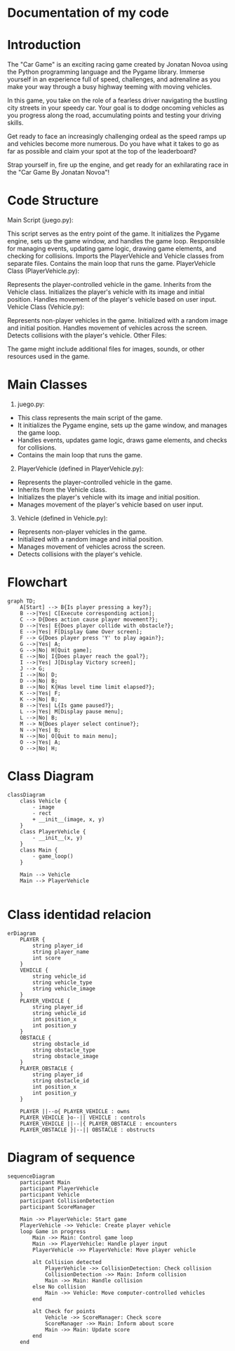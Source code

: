 # Documentation of my code

# Introduction

The "Car Game" is an exciting racing game created by Jonatan Novoa using the Python programming language and the Pygame library. Immerse yourself in an experience full of speed, challenges, and adrenaline as you make your way through a busy highway teeming with moving vehicles.

In this game, you take on the role of a fearless driver navigating the bustling city streets in your speedy car. Your goal is to dodge oncoming vehicles as you progress along the road, accumulating points and testing your driving skills.

Get ready to face an increasingly challenging ordeal as the speed ramps up and vehicles become more numerous. Do you have what it takes to go as far as possible and claim your spot at the top of the leaderboard?

Strap yourself in, fire up the engine, and get ready for an exhilarating race in the "Car Game By Jonatan Novoa"!

# Code Structure

Main Script (juego.py):

This script serves as the entry point of the game.
It initializes the Pygame engine, sets up the game window, and handles the game loop.
Responsible for managing events, updating game logic, drawing game elements, and checking for collisions.
Imports the PlayerVehicle and Vehicle classes from separate files.
Contains the main loop that runs the game.
PlayerVehicle Class (PlayerVehicle.py):

Represents the player-controlled vehicle in the game.
Inherits from the Vehicle class.
Initializes the player's vehicle with its image and initial position.
Handles movement of the player's vehicle based on user input.
Vehicle Class (Vehicle.py):

Represents non-player vehicles in the game.
Initialized with a random image and initial position.
Handles movement of vehicles across the screen.
Detects collisions with the player's vehicle.
Other Files:

The game might include additional files for images, sounds, or other resources used in the game.

# Main Classes

1. juego.py:

- This class represents the main script of the game.
- It initializes the Pygame engine, sets up the game window, and manages the game loop.
- Handles events, updates game logic, draws game elements, and checks for collisions.
- Contains the main loop that runs the game.
  
2. PlayerVehicle (defined in PlayerVehicle.py):

- Represents the player-controlled vehicle in the game.
- Inherits from the Vehicle class.
- Initializes the player's vehicle with its image and initial position.
- Manages movement of the player's vehicle based on user input.
  
3. Vehicle (defined in Vehicle.py):

- Represents non-player vehicles in the game.
- Initialized with a random image and initial position.
- Manages movement of vehicles across the screen.
- Detects collisions with the player's vehicle.

# Flowchart

```mermaid
graph TD;
    A[Start] --> B{Is player pressing a key?};
    B -->|Yes| C[Execute corresponding action];
    C --> D{Does action cause player movement?};
    D -->|Yes| E{Does player collide with obstacle?};
    E -->|Yes| F[Display Game Over screen];
    F --> G{Does player press 'Y' to play again?};
    G -->|Yes| A;
    G -->|No| H[Quit game];
    E -->|No| I{Does player reach the goal?};
    I -->|Yes| J[Display Victory screen];
    J --> G;
    I -->|No| D;
    D -->|No| B;
    B -->|No| K{Has level time limit elapsed?};
    K -->|Yes| F;
    K -->|No| B;
    B -->|Yes| L{Is game paused?};
    L -->|Yes| M[Display pause menu];
    L -->|No| B;
    M --> N{Does player select continue?};
    N -->|Yes| B;
    N -->|No| O[Quit to main menu];
    O -->|Yes| A;
    O -->|No| H;

```
# Class Diagram
```mermaid
classDiagram
    class Vehicle {
        - image
        - rect
        + __init__(image, x, y)
    }
    class PlayerVehicle {
        - __init__(x, y)
    }
    class Main {
        - game_loop()
    }

    Main --> Vehicle
    Main --> PlayerVehicle


```
# Class identidad relacion 

```mermaid
erDiagram
    PLAYER {
        string player_id
        string player_name
        int score
    }
    VEHICLE {
        string vehicle_id
        string vehicle_type
        string vehicle_image
    }
    PLAYER_VEHICLE {
        string player_id
        string vehicle_id
        int position_x
        int position_y
    }
    OBSTACLE {
        string obstacle_id
        string obstacle_type
        string obstacle_image
    }
    PLAYER_OBSTACLE {
        string player_id
        string obstacle_id
        int position_x
        int position_y
    }

    PLAYER ||--o{ PLAYER_VEHICLE : owns
    PLAYER_VEHICLE }o--|| VEHICLE : controls
    PLAYER_VEHICLE ||--|{ PLAYER_OBSTACLE : encounters
    PLAYER_OBSTACLE }|--|| OBSTACLE : obstructs
```


# Diagram of sequence
```mermaid
sequenceDiagram
    participant Main
    participant PlayerVehicle
    participant Vehicle
    participant CollisionDetection
    participant ScoreManager

    Main ->> PlayerVehicle: Start game
    PlayerVehicle ->> Vehicle: Create player vehicle
    loop Game in progress
        Main ->> Main: Control game loop
        Main ->> PlayerVehicle: Handle player input
        PlayerVehicle ->> PlayerVehicle: Move player vehicle

        alt Collision detected
            PlayerVehicle ->> CollisionDetection: Check collision
            CollisionDetection ->> Main: Inform collision
            Main ->> Main: Handle collision
        else No collision
            Main ->> Vehicle: Move computer-controlled vehicles
        end

        alt Check for points
            Vehicle ->> ScoreManager: Check score
            ScoreManager ->> Main: Inform about score
            Main ->> Main: Update score
        end
    end
```


